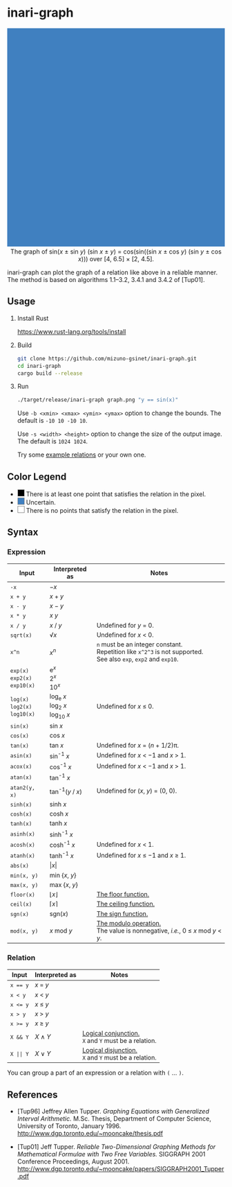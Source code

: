 # inari-graph

<p align="center">
  <img src="images/cover.gif"><br>
  The graph of sin(<i>x</i> ± sin <i>y</i>) (sin <i>x</i> ± <i>y</i>) = cos(sin((sin <i>x</i> ± cos <i>y</i>) (sin <i>y</i> ± cos <i>x</i>))) over [4, 6.5] × [2, 4.5].
</p>

inari-graph can plot the graph of a relation like above in a reliable manner. The method is based on algorithms 1.1–3.2, 3.4.1 and 3.4.2 of [Tup01].

## Usage

1. Install Rust

   https://www.rust-lang.org/tools/install

1. Build

   ```bash
   git clone https://github.com/mizuno-gsinet/inari-graph.git
   cd inari-graph
   cargo build --release
   ```

1. Run

   ```bash
   ./target/release/inari-graph graph.png "y == sin(x)"
   ```
   
   Use `-b <xmin> <xmax> <ymin> <ymax>` option to change the bounds. The default is `-10 10 -10 10`.
   
   Use `-s <width> <height>` option to change the size of the output image. The default is `1024 1024`.
   
   Try some [example relations](Examples.md) or your own one.

## Color Legend

- ![Black](images/black.png) There is at least one point that satisfies the relation in the pixel.
- ![Blue](images/blue.png) Uncertain.
- ![White](images/white.png) There is no points that satisfy the relation in the pixel.

## Syntax

### Expression

| Input                                   | Interpreted as                                               | Notes                                                        |
| --------------------------------------- | ------------------------------------------------------------ | ------------------------------------------------------------ |
| `-x`                                    | −*x*                                                         |                                                              |
| `x + y`                                 | *x* + *y*                                                    |                                                              |
| `x - y`                                 | *x* − *y*                                                    |                                                              |
| `x * y`                                 | *x* *y*                                                      |                                                              |
| `x / y`                                 | *x* / *y*                                                    | Undefined for *y* = 0.                                       |
| `sqrt(x)`                               | √*x*                                                         | Undefined for *x* < 0.                                       |
| `x^n`                                   | *x*<sup>*n*</sup>                                            | `n` must be an integer constant.<br />Repetition like `x^2^3` is not supported.<br />See also `exp`, `exp2` and `exp10`. |
| `exp(x)`<br />`exp2(x)`<br />`exp10(x)` | e<sup>*x*</sup><br />2<sup>*x*</sup><br />10<sup>*x*</sup>   |                                                              |
| `log(x)`<br />`log2(x)`<br />`log10(x)` | log<sub>e</sub> *x*<br />log<sub>2</sub> *x*<br />log<sub>10</sub> *x* | Undefined for *x* ≤ 0.                                       |
| `sin(x)`                                | sin *x*                                                      |                                                              |
| `cos(x)`                                | cos *x*                                                      |                                                              |
| `tan(x)`                                | tan *x*                                                      | Undefined for *x* = (*n* + 1/2)π.                            |
| `asin(x)`                               | sin<sup>-1</sup> *x*                                         | Undefined for *x* < −1 and *x* > 1.                          |
| `acox(x)`                               | cos<sup>-1</sup> *x*                                         | Undefined for *x* < −1 and *x* > 1.                          |
| `atan(x)`                               | tan<sup>-1</sup> *x*                                         |                                                              |
| `atan2(y, x)`                           | tan<sup>-1</sup>(*y* / *x*)                                  | Undefined for (*x*, *y*) = (0, 0).                           |
| `sinh(x)`                               | sinh *x*                                                     |                                                              |
| `cosh(x)`                               | cosh *x*                                                     |                                                              |
| `tanh(x)`                               | tanh *x*                                                     |                                                              |
| `asinh(x)`                              | sinh<sup>-1</sup> *x*                                        |                                                              |
| `acosh(x)`                              | cosh<sup>-1</sup> *x*                                        | Undefined for *x* < 1.                                       |
| `atanh(x)`                              | tanh<sup>-1</sup> *x*                                        | Undefined for *x* ≤ −1 and *x* ≥ 1.                          |
| `abs(x)`                                | \|*x*\|                                                      |                                                              |
| `min(x, y)`                             | min {*x*, *y*}                                               |                                                              |
| `max(x, y)`                             | max {*x*, *y*}                                               |                                                              |
| `floor(x)`                              | ⌊*x*⌋                                                        | [The floor function.](https://en.wikipedia.org/wiki/Floor_and_ceiling_functions) |
| `ceil(x)`                               | ⌈*x*⌉                                                        | [The ceiling function.](https://en.wikipedia.org/wiki/Floor_and_ceiling_functions) |
| `sgn(x)`                                | sgn(*x*)                                                     | [The sign function.](https://en.wikipedia.org/wiki/Sign_function) |
| `mod(x, y)`                             | *x* mod *y*                                                  | [The modulo operation.](https://en.wikipedia.org/wiki/Modulo_operation)<br />The value is nonnegative, *i.e.*, 0 ≤ *x* mod *y* < *y*. |

### Relation

| Input    | Interpreted as | Notes                                                        |
| -------- | -------------- | ------------------------------------------------------------ |
| `x == y` | *x* = *y*      |                                                              |
| `x < y`  | *x* < *y*      |                                                              |
| `x <= y` | *x* ≤ *y*      |                                                              |
| `x > y`  | *x* > *y*      |                                                              |
| `x >= y` | *x* ≥ *y*      |                                                              |
| `X && Y` | *X* ∧ *Y*      | [Logical conjunction.](https://en.wikipedia.org/wiki/Logical_conjunction)<br />`X` and `Y` must be a relation. |
| `X \|\| Y` | *X* ∨ *Y*      | [Logical disjunction.](https://en.wikipedia.org/wiki/Logical_disjunction)<br />`X` and `Y` must be a relation. |

You can group a part of an expression or a relation with `(` … `)`.

## References

- [Tup96] Jeffrey Allen Tupper. *Graphing Equations with Generalized Interval Arithmetic.* M.Sc. Thesis, Department of Computer Science, University of Toronto, January 1996. http://www.dgp.toronto.edu/~mooncake/thesis.pdf

- [Tup01] Jeff Tupper. *Reliable Two-Dimensional Graphing Methods for Mathematical Formulae with Two Free Variables.* SIGGRAPH 2001 Conference Proceedings, August 2001. http://www.dgp.toronto.edu/~mooncake/papers/SIGGRAPH2001_Tupper.pdf
